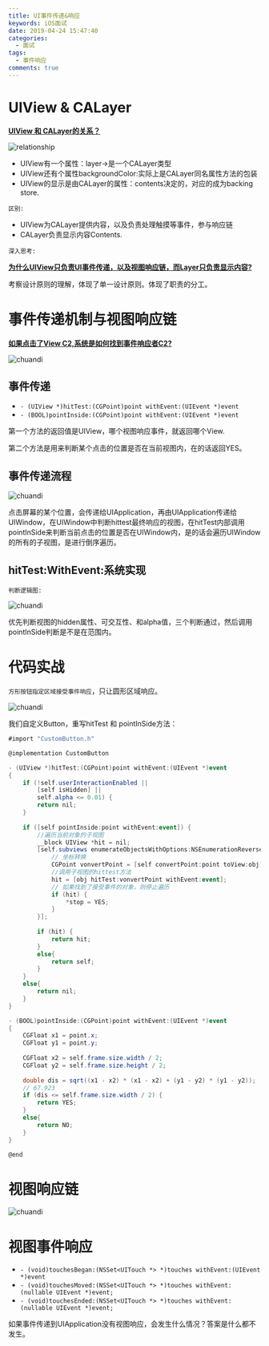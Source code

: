 ```yaml
---
title: UI事件传递&响应
keywords: iOS面试
date: 2019-04-24 15:47:40
categories: 
  - 面试
tags:
  - 事件响应
comments: true
---
```


# UIView & CALayer

**<u>UIView 和 CALayer的关系？</u>**

![relationship](https://raw.githubusercontent.com/HaviLee/Blog-Images/master/Tech/calayer.png)

- UIView有一个属性：layer->是一个CALayer类型
- UIView还有个属性backgroundColor:实际上是CALayer同名属性方法的包装
- UIView的显示是由CALayer的属性：contents决定的，对应的成为backing store.

`区别:`

- UIView为CALayer提供内容，以及负责处理触摸等事件，参与响应链
- CALayer负责显示内容Contents.

`深入思考:`

**<u>为什么UIView只负责UI事件传递，以及视图响应链，而Layer只负责显示内容?</u>**

考察设计原则的理解，体现了单一设计原则。体现了职责的分工。

# 事件传递机制与视图响应链

**<u>如果点击了View C2,系统是如何找到事件响应者C2?</u>**

![chuandi](https://raw.githubusercontent.com/HaviLee/Blog-Images/master/Tech/responsder.png)



## 事件传递

- `- (UIView *)hitTest:(CGPoint)point withEvent:(UIEvent *)event`
- `- (BOOL)pointInside:(CGPoint)point withEvent:(UIEvent *)event`

第一个方法的返回值是UIView，哪个视图响应事件，就返回哪个View.

第二个方法是用来判断某个点击的位置是否在当前视图内，在的话返回YES。

## 事件传递流程

![chuandi](https://raw.githubusercontent.com/HaviLee/Blog-Images/master/Tech/hittest.png)

点击屏幕的某个位置，会传递给UIApplication，再由UIApplication传递给UIWindow，在UIWindow中判断hittest最终响应的视图，在hitTest内部调用pointInSide来判断当前点击的位置是否在UIWindow内，是的话会遍历UIWindow的所有的子视图，是进行倒序遍历。

## hitTest:WithEvent:系统实现

`判断逻辑图:`

![chuandi](https://raw.githubusercontent.com/HaviLee/Blog-Images/master/Tech/luoji.png)

优先判断视图的hidden属性、可交互性、和alpha值，三个判断通过，然后调用pointInSide判断是不是在范围内。

# 代码实战

`方形按钮指定区域接受事件响应`，只让圆形区域响应。

![chuandi](https://raw.githubusercontent.com/HaviLee/Blog-Images/master/Tech/button.png)

我们自定义Button，重写hitTest 和 pointInSide方法：

```c#
#import "CustomButton.h"

@implementation CustomButton

- (UIView *)hitTest:(CGPoint)point withEvent:(UIEvent *)event
{
    if (!self.userInteractionEnabled ||
        [self isHidden] ||
        self.alpha <= 0.01) {
        return nil;
    }
    
    if ([self pointInside:point withEvent:event]) {
        //遍历当前对象的子视图
        __block UIView *hit = nil;
        [self.subviews enumerateObjectsWithOptions:NSEnumerationReverse usingBlock:^(__kindof UIView * _Nonnull obj, NSUInteger idx, BOOL * _Nonnull stop) {
            // 坐标转换
            CGPoint vonvertPoint = [self convertPoint:point toView:obj];
            //调用子视图的hittest方法
            hit = [obj hitTest:vonvertPoint withEvent:event];
            // 如果找到了接受事件的对象，则停止遍历
            if (hit) {
                *stop = YES;
            }
        }];
        
        if (hit) {
            return hit;
        }
        else{
            return self;
        }
    }
    else{
        return nil;
    }
}

- (BOOL)pointInside:(CGPoint)point withEvent:(UIEvent *)event
{
    CGFloat x1 = point.x;
    CGFloat y1 = point.y;
    
    CGFloat x2 = self.frame.size.width / 2;
    CGFloat y2 = self.frame.size.height / 2;
    
    double dis = sqrt((x1 - x2) * (x1 - x2) + (y1 - y2) * (y1 - y2));
    // 67.923
    if (dis <= self.frame.size.width / 2) {
        return YES;
    }
    else{
        return NO;
    }
}

@end
```

# 视图响应链

![chuandi](https://raw.githubusercontent.com/HaviLee/Blog-Images/master/Tech/responsderchain.png)

# 视图事件响应

- `- (void)touchesBegan:(NSSet<UITouch *> *)touches withEvent:(UIEvent *)event`
- `- (void)touchesMoved:(NSSet<UITouch *> *)touches withEvent:(nullable UIEvent *)event;`
- `- (void)touchesEnded:(NSSet<UITouch *> *)touches withEvent:(nullable UIEvent *)event;`

如果事件传递到UIApplication没有视图响应，会发生什么情况？答案是什么都不发生。

